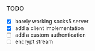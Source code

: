 ### TODO

- [x] barely working socks5 server
- [x] add a client implementation
- [ ] add a custom authentication
- [ ] encrypt stream

